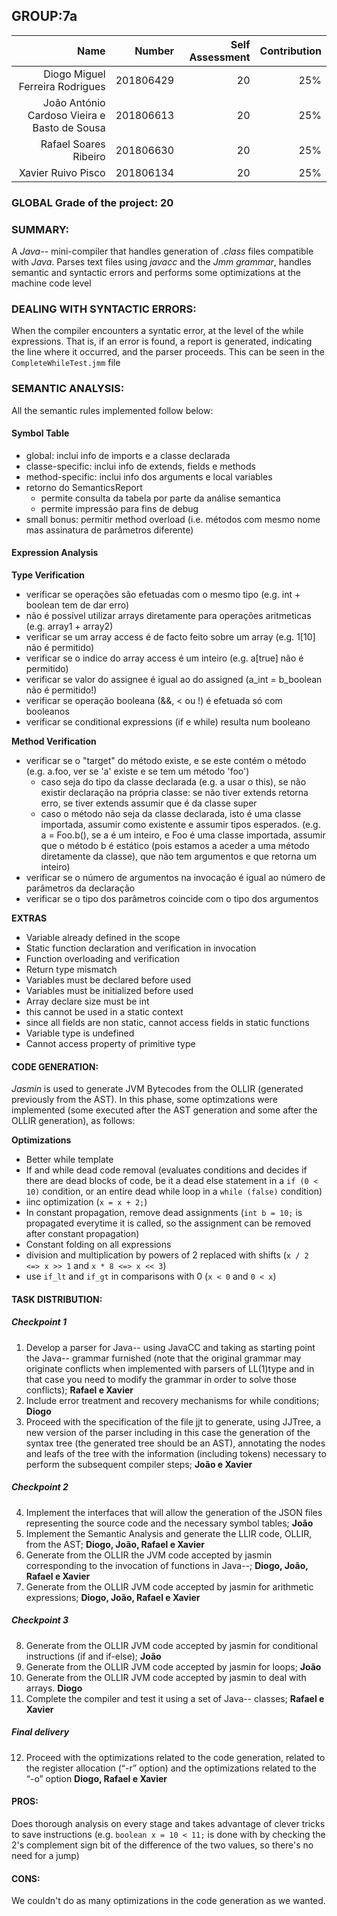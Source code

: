 ## GROUP:7a


| Name | Number | Self Assessment | Contribution |
| ---: | -----: | --------------: | -----------: |
| Diogo Miguel Ferreira Rodrigues | 201806429 | 20 | 25% |
| João António Cardoso Vieira e Basto de Sousa | 201806613 | 20 | 25% |
| Rafael Soares Ribeiro | 201806630 | 20 | 25% |
| Xavier Ruivo Pisco | 201806134 | 20 | 25% |

### GLOBAL Grade of the project: 20

### SUMMARY:
A *Java--* mini-compiler that handles generation of *.class* files compatible with *Java*.
Parses text files using *javacc* and the *Jmm grammar*, handles semantic and syntactic errors and performs some optimizations at the machine code level

### DEALING WITH SYNTACTIC ERRORS:

When the compiler encounters a syntatic error, at the level of the while expressions. That is, if an error is found,
a report is generated, indicating the line where it occurred, and the parser proceeds.
This can be seen in the `CompleteWhileTest.jmm` file

### SEMANTIC ANALYSIS:
All the semantic rules implemented follow below:

#### Symbol Table
- global: inclui info de imports e a classe declarada
- classe-specific: inclui info de extends, fields e methods
- method-specific: inclui info dos arguments e local variables
- retorno do SemanticsReport
    - permite consulta da tabela por parte da análise semantica
    - permite impressão para fins de debug
- small bonus: permitir method overload (i.e. métodos com mesmo nome mas assinatura de parâmetros diferente)

#### Expression Analysis
**Type Verification**
- verificar se operações são efetuadas com o mesmo tipo (e.g. int + boolean tem de dar erro)
- não é possível utilizar arrays diretamente para operações aritmeticas (e.g. array1 + array2) 
- verificar se um array access é de facto feito sobre um array (e.g. 1[10] não é permitido)
- verificar se o indice do array access é um inteiro (e.g. a[true] não é permitido)
- verificar se valor do assignee é igual ao do assigned (a_int = b_boolean não é permitido!)
- verificar se operação booleana (&&, < ou !) é efetuada só com booleanos
- verificar se conditional expressions (if e while) resulta num booleano

**Method Verification**
- verificar se o "target" do método existe, e se este contém o método (e.g. a.foo, ver se 'a' existe e se tem um método 'foo')
  - caso seja do tipo da classe declarada (e.g. a usar o this), se não existir declaração na própria classe: se não tiver extends retorna erro, se tiver extends assumir que é da classe super
  - caso o método não seja da classe declarada, isto é uma classe importada, assumir como existente e assumir tipos esperados. (e.g. a = Foo.b(), se a é um inteiro, e Foo é uma classe importada, assumir que o método b é estático (pois estamos a aceder a uma método diretamente da classe), que não tem argumentos e que retorna um inteiro)
- verificar se o número de argumentos na invocação é igual ao número de parâmetros da declaração
- verificar se o tipo dos parâmetros coincide com o tipo dos argumentos

**EXTRAS**
- Variable already defined in the scope
- Static function declaration and verification in invocation
- Function overloading and verification
- Return type mismatch
- Variables must be declared before used
- Variables must be initialized before used
- Array declare size must be int
- this cannot be used in a static context
- since all fields are non static, cannot access fields in static functions
- Variable type is undefined
- Cannot access property of primitive type

#### CODE GENERATION:
*Jasmin* is used to generate JVM Bytecodes from the OLLIR (generated previously from the AST).
In this phase, some optimzations were implemented (some executed after the AST generation and some after the OLLIR generation), as follows:

**Optimizations**
- Better while template
- If and while dead code removal (evaluates conditions and decides if there are dead blocks of code, be it a dead else statement in a `if (0 < 10)` condition, or an entire dead while loop in a `while (false)` condition)
- iinc optimization (`x = x + 2;`)
- In constant propagation, remove dead assignments (`int b = 10;` is propagated everytime it is called, so the assignment can be removed after constant propagation)
- Constant folding on all expressions
- division and multiplication by powers of 2 replaced with shifts (`x / 2 <=> x >> 1` and `x * 8 <=> x << 3`)
- use `if_lt` and `if_gt` in comparisons with 0 (`x < 0` and `0 < x`)

#### TASK DISTRIBUTION:
##### Checkpoint 1
1. Develop a parser for Java-- using JavaCC and taking as starting point the Java-- grammar furnished (note that the original grammar may originate conflicts when implemented with parsers of LL(1)type and in that case you need to modify the grammar in order to solve those conflicts); **Rafael e Xavier**
2. Include error treatment and recovery mechanisms for while conditions; **Diogo**
3. Proceed with the specification of the file jjt to generate, using JJTree, a new version of the parser including in this case the generation of the syntax tree (the generated tree should be an AST), annotating the nodes and leafs of the tree with the information (including tokens) necessary to perform the subsequent compiler steps; **João e Xavier**
##### Checkpoint 2
4. Implement the interfaces that will allow the generation of the JSON files representing the source code and the necessary symbol tables; **João**
5. Implement the Semantic Analysis and generate the LLIR code, OLLIR, from the AST; **Diogo, João, Rafael e Xavier**
6. Generate from the OLLIR the JVM code accepted by jasmin corresponding to the invocation of functions in Java--; **Diogo, João, Rafael e Xavier**
7. Generate from the OLLIR JVM code accepted by jasmin for arithmetic expressions; **Diogo, João, Rafael e Xavier**
##### Checkpoint 3
8. Generate from the OLLIR JVM code accepted by jasmin for conditional instructions (if and if-else); **João**
9. Generate from the OLLIR JVM code accepted by jasmin for loops; **João**
10. Generate from the OLLIR JVM code accepted by jasmin to deal with arrays. **Diogo**
11. Complete the compiler and test it using a set of Java-- classes; **Rafael e Xavier**
##### Final delivery
12. Proceed with the optimizations related to the code generation, related to the register allocation (“-r” option) and the optimizations related to the “-o” option **Diogo, Rafael e Xavier**

#### PROS: 
Does thorough analysis on every stage and takes advantage of clever tricks to save instructions (e.g. `boolean x = 10 < 11;` is done with by checking the 2's complement sign bit of the difference of the two values, so there's no need for a jump)

#### CONS:
We couldn't do as many optimizations in the code generation as we wanted.